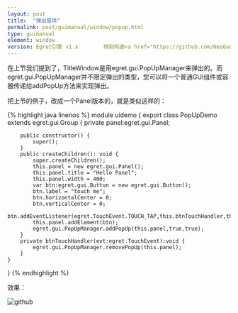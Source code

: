 ```yaml
---
layout: post
title:  "弹出窗体"
permalink: post/guimanual/window/popup.html
type: guimanual
element: window
version: Egret引擎 v1.x        特别鸣谢<a href="https://github.com/NeoGuo/" target="_blank">郭少瑞</a>同学撰写此文档
---
```


在上节我们提到了，TitleWindow是用egret.gui.PopUpManager来弹出的。而egret.gui.PopUpManager并不限定弹出的类型，您可以将一个普通GUI组件或容器传递给addPopUp方法来实现弹出。

把上节的例子，改成一个Panel版本的，就是类似这样的：

{% highlight java linenos %}
module uidemo
{
    export class PopUpDemo extends egret.gui.Group
    {
        private panel:egret.gui.Panel;

        public constructor() {
            super();
        }
        public createChildren(): void {
            super.createChildren();
            this.panel = new egret.gui.Panel();
            this.panel.title = "Hello Panel";
            this.panel.width = 400;
            var btn:egret.gui.Button = new egret.gui.Button();
            btn.label = "touch me";
            btn.horizontalCenter = 0;
            btn.verticalCenter = 0;
            btn.addEventListener(egret.TouchEvent.TOUCH_TAP,this.btnTouchHandler,this);
            this.panel.addElement(btn);
            egret.gui.PopUpManager.addPopUp(this.panel,true,true);
        }
        private btnTouchHandler(evt:egret.TouchEvent):void {
            egret.gui.PopUpManager.removePopUp(this.panel);
        }
    }
}
{% endhighlight %}

效果：

![github]({{site.baseurl}}/assets/img/popup1.png "Egret")